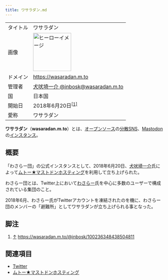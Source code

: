 ```yaml
---
title: ワサラダン.md
---
```

<div>

|          |                                                                                                                                                                                                                                                                                                                        |
|----------|------------------------------------------------------------------------------------------------------------------------------------------------------------------------------------------------------------------------------------------------------------------------------------------------------------------------|
| タイトル | ワサラダン                                                                                                                                                                                                                                                                                                             |
| 画像     | [<img src="/images/thumb/3/3b/Wasara_fluffy.png/120px-Wasara_fluffy.png" srcset="/images/thumb/3/3b/Wasara_fluffy.png/180px-Wasara_fluffy.png 1.5x, /images/3/3b/Wasara_fluffy.png 2x" width="120" height="120" alt="ヒーローイメージ" />](/%E3%83%95%E3%82%A1%E3%82%A4%E3%83%AB:Wasara_fluffy.png "ヒーローイメージ") |
| ドメイン | <a href="https://wasaradan.m.to" rel="nofollow">https://wasaradan.m.to</a>                                                                                                                                                                                                                                             |
| 管理者   | <a href="https://wasaradan.m.to/@inbosk" rel="nofollow">犬吠埼一介 @inbosk@wasaradan.m.to</a>                                                                                                                                                                                                                          |
| 国       | 日本国                                                                                                                                                                                                                                                                                                                 |
| 開始日   | 2018年6月20日<sup>[\[1\]](#cite_note-1)</sup>                                                                                                                                                                                                                                                                          |
| 愛称     | ワサラダン                                                                                                                                                                                                                                                                                                             |

  
**ワサラダン**（**wasaradan.m.to**）とは、[オープンソース](/%E3%82%AA%E3%83%BC%E3%83%97%E3%83%B3%E3%82%BD%E3%83%BC%E3%82%B9 "オープンソース")の[分散SNS](/%E5%88%86%E6%95%A3SNS "分散SNS")、[Mastodon](/Mastodon "Mastodon")の[インスタンス](/%E3%82%A4%E3%83%B3%E3%82%B9%E3%82%BF%E3%83%B3%E3%82%B9 "インスタンス")。

## 概要

「わさらー団」の公式インスタンスとして、2018年6月20日、<a href="https://wasaradan.m.to/@inbosk" rel="nofollow">犬吠埼一介</a>氏によって[ムトー★マストドンホスティング](/%E3%83%A0%E3%83%88%E3%83%BC%E2%98%85%E3%83%9E%E3%82%B9%E3%83%88%E3%83%89%E3%83%B3%E3%83%9B%E3%82%B9%E3%83%86%E3%82%A3%E3%83%B3%E3%82%B0 "ムトー★マストドンホスティング")を利用して立ち上げられた。

わさらー団とは、Twitter上において<a href="https://wasaradan.m.to/@wasara" rel="nofollow">わさらー</a>氏を中心に多数のユーザーで構成されている集団のこと。

2018年6月、わさらー氏がTwitterアカウントを凍結されたのを機に、わさらー団のメンバーの「避難所」としてワサラダンが立ち上げられる事となった。

## 脚注

<div>

1.  [↑](#cite_ref-1) <a href="https://wasaradan.m.to/@inbosk/100236348438504811" rel="nofollow">https://wasaradan.m.to/@inbosk/100236348438504811</a>

</div>

## 関連項目

-   [Twitter](/Twitter "Twitter")
-   [ムトー★マストドンホスティング](/%E3%83%A0%E3%83%88%E3%83%BC%E2%98%85%E3%83%9E%E3%82%B9%E3%83%88%E3%83%89%E3%83%B3%E3%83%9B%E3%82%B9%E3%83%86%E3%82%A3%E3%83%B3%E3%82%B0 "ムトー★マストドンホスティング")

</div>
